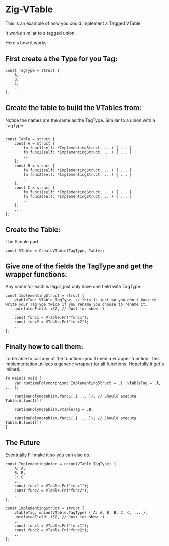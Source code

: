 # Zig-VTable

This is an example of how you could implement a Tagged VTable

It works similar to a tagged union.

Here's how it works:

## First create a the Type for you Tag:
```Zig
const TagType = struct {
    A,
    B,
    C,
    ...
};
```

## Create the table to build the VTables from:
Notice the names are the same as the TagType. Similar to a union with a TagType.
```Zig

const Table = struct {
    const A = struct {
        fn func1(self: *ImplementingStruct, ...) { ... }
        fn func2(self: *ImplementingStruct, ...) { ... }
        ...
    };
    const B = struct {
        fn func1(self: *ImplementingStruct, ...) { ... }
        fn func2(self: *ImplementingStruct, ...) { ... }
        ...
    };
    const C = struct {
        fn func1(self: *ImplementingStruct, ...) { ... }
        fn func2(self: *ImplementingStruct, ...) { ... }
        ...
    };
    ...
};
```

## Create the Table:
The Simple part
```Zig
const VTable = CreateVTable(TagType, Table);
```

## Give one of the fields the TagType and get the wrapper functions:
Any name for each is legal, just only have one field with TagType.
```Zig
const ImplementingStruct = struct {
    vtableTag: VTable.TagType, // this is just so you don't have to write your TagType twice if you rename you choose to rename it.
    unrelatedField: i32, // Just for show :)
    ...
    const func1 = VTable.Fn("func1");
    const func2 = VTable.Fn("func2");
    ...
};
```

## Finally how to call them:
To be able to call any of the functions you'll need a wrapper function. This implementation utilizes a generic wrapper for all functions. Hopefully it get's inlined.
```Zig
fn main() void {
    var runtimePolymorphism: ImplementingStruct = .{ .vtableTag = .A, ... }; 
    
    runtimePolymorphism.func1(.{ ... }); // Should execute Table.A.func1()!
    
    runtimePolymorphism.vtableTag = .B;
    
    runtimePolymorphism.func1(.{ ... }); // Should execute Table.B.func1()!
}
```

## The Future
Eventually I'll make it so you can also do. 
```Zig
const ImplementingUnion = union(VTable.TagType) {
    A: A,
    B: B,
    C: C
    ...
    const func1 = VTable.Fn("func1");
    const func2 = VTable.Fn("func2");
    ...
};

const ImplementingStruct = struct {
    vtableTag: union(VTable.TagType) { A: A, B: B, C: C, ... }, 
    unrelatedField: i32, // Just for show :)
    ...
    const func1 = VTable.Fn("func1");
    const func2 = VTable.Fn("func2");
    ...
};
```


